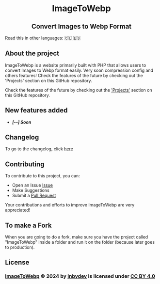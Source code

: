 <div align="center">
  
# ImageToWebp
  
</div>

<div align="center">
  
## Convert Images to Webp Format
  
</div>

Read this in other languages: [🇨🇱 🇪🇸](./docs/readme/README-es.md)

## About the project

ImageToWebp is a website primarily built with PHP that allows users to convert Images to Webp format easily. Very soon compression config and others features! Check the features of the future by checking out the 'Projects' section on this GitHub repository.

Check the features of the future by checking out the ['Projects'](https://github.com/Inbydev/ImageToWebp/projects?query=is%3Aopen) section on this GitHub repository.

## New features added
- ***[--] Soon***

## Changelog

To go to the changelog, click [here](./changelog.md)


## Contributing

To contribute to this project, you can:
- Open an Issue [Issue](https://github.com/Inbydev/ImageToWebp/issues/)
- Make Suggestions
- Submit a [Pull Request](https://github.com/Inbydev/ImageToWebp/pulls)

Your contributions and efforts to improve ImageToWebp are very appreciated!

## To make a Fork

When you are going to do a fork, make sure you have the project called "ImageToWebp" inside a folder and run it on the folder (because later goes to production).

## License

<h3>
<a href="https://github.com/Inbydev/ImageToWebp">ImageToWebp</a> © 2024
by
<a href="https://github.com/Inbydev">Inbydev</a>
is licensed under
<a href="http://creativecommons.org/licenses/by/4.0/?ref=chooser-v1" target="_blank" style="display:inline-block;">CC BY 4.0
</a>
</h3>
